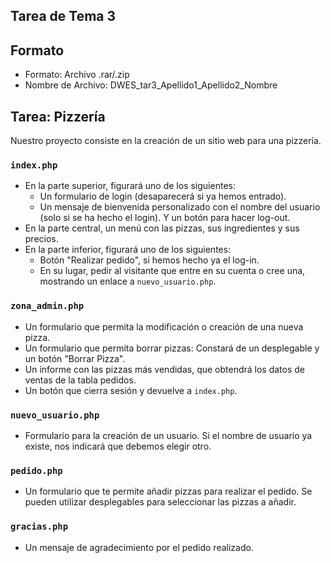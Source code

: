 ## Tarea de Tema 3
## Formato
- Formato: Archivo .rar/.zip
- Nombre de Archivo: DWES_tar3_Apellido1_Apellido2_Nombre

## Tarea: Pizzería
Nuestro proyecto consiste en la creación de un sitio web para una pizzería.

### `index.php`
- En la parte superior, figurará uno de los siguientes:
    - Un formulario de login (desaparecerá si ya hemos entrado).
    - Un mensaje de bienvenida personalizado con el nombre del usuario (solo si se ha hecho el login). Y un botón para hacer log-out.
- En la parte central, un menú con las pizzas, sus ingredientes y sus precios.
- En la parte inferior, figurará uno de los siguientes:
    - Botón "Realizar pedido", si hemos hecho ya el log-in.
    - En su lugar, pedir al visitante que entre en su cuenta o cree una, mostrando un enlace a `nuevo_usuario.php`.

### `zona_admin.php`
- Un formulario que permita la modificación o creación de una nueva pizza.
- Un formulario que permita borrar pizzas: Constará de un desplegable y un botón "Borrar Pizza".
- Un informe con las pizzas más vendidas, que obtendrá los datos de ventas de la tabla pedidos.
- Un botón que cierra sesión y devuelve a `index.php`.

### `nuevo_usuario.php`
- Formulario para la creación de un usuario. Si el nombre de usuario ya existe, nos indicará que debemos elegir otro.

### `pedido.php`
- Un formulario que te permite añadir pizzas para realizar el pedido. Se pueden utilizar desplegables para seleccionar las pizzas a añadir.

### `gracias.php`
- Un mensaje de agradecimiento por el pedido realizado.